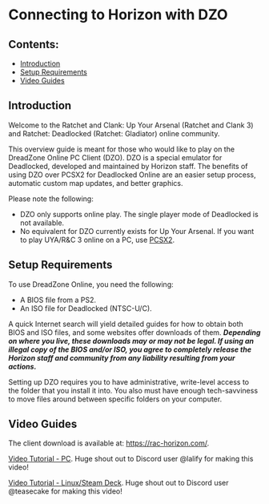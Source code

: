 # Connecting to Horizon with DZO

## Contents:

- [Introduction](/getting-online/dzo/README.md#introduction)
- [Setup Requirements](/getting-online/dzo/README.md#setup-requirements)
- [Video Guides](/getting-online/dzo/README.md#video-guides)

## Introduction

Welcome to the Ratchet and Clank: Up Your Arsenal (Ratchet and Clank 3) and Ratchet: Deadlocked (Ratchet: Gladiator) online community.

This overview guide is meant for those who would like to play on the DreadZone Online PC Client (DZO). DZO is a special emulator for Deadlocked, developed and maintained by Horizon staff. The benefits of using DZO over PCSX2 for Deadlocked Online are an easier setup process, automatic custom map updates, and better graphics.

Please note the following:
- DZO only supports online play. The single player mode of Deadlocked is not available.
- No equivalent for DZO currently exists for Up Your Arsenal. If you want to play UYA/R&C 3 online on a PC, use [PCSX2](/getting-online/pcsx2).


## Setup Requirements

To use DreadZone Online, you need the following:

- A BIOS file from a PS2.
- An ISO file for Deadlocked (NTSC-U/C).

A quick Internet search will yield detailed guides for how to obtain both BIOS and ISO files, and some websites offer downloads of them. ***Depending on where you live, these downloads may or may not be legal. If using an illegal copy of the BIOS and/or ISO, you agree to completely release the Horizon staff and community from any liability resulting from your actions.***

Setting up DZO requires you to have administrative, write-level access to the folder that you install it into. You also must have enough tech-savviness to move files around between specific folders on your computer.


## Video Guides
The client download is available at: https://rac-horizon.com/.

[Video Tutorial - PC](https://www.youtube.com/watch?v=KKeOXb0R4mM). Huge shout out to Discord user @lalify for making this video!

[Video Tutorial - Linux/Steam Deck](https://www.youtube.com/watch?v=9eXR2wDr0OU). Huge shout out to Discord user @teasecake for making this video!
